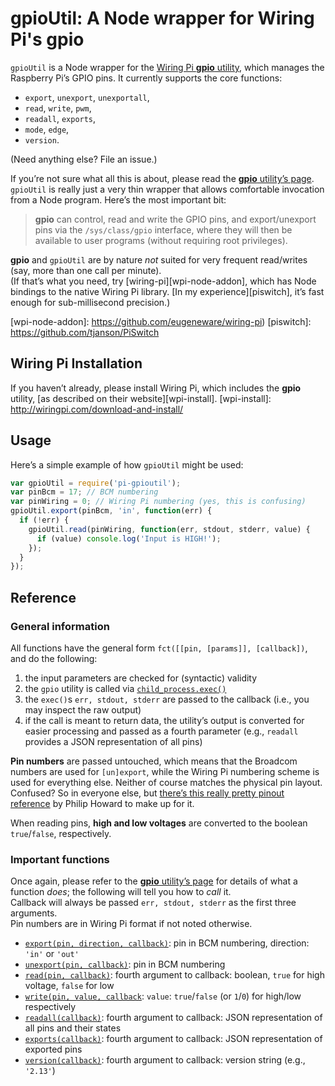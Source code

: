gpioUtil: A Node wrapper for Wiring Pi's gpio
=============================================

`gpioUtil` is a Node wrapper for the [Wiring Pi **gpio** utility][gpio-util], which manages the Raspberry Pi’s GPIO pins. It currently supports the core functions:

* `export`, `unexport`, `unexportall`,
* `read`, `write`, `pwm`,
* `readall`, `exports`,
* `mode`, `edge`,
* `version`.

(Need anything else? File an issue.)

If you’re not sure what all this is about, please read the [**gpio** utility’s page][gpio-util]. `gpioUtil` is really just a very thin wrapper that allows comfortable invocation from a Node program. Here’s the most important bit:

> **gpio** can control, read and write the GPIO pins, and export/unexport pins via the `/sys/class/gpio` interface, where they will then be available to user programs (without requiring root privileges).  

**gpio** and `gpioUtil` are by nature *not* suited for very frequent read/writes (say, more than one call per minute).  
(If that’s what you need, try [wiring-pi][wpi-node-addon], which has Node bindings to the native Wiring Pi library. [In my experience][piswitch], it’s fast enough for sub-millisecond precision.)

[gpio-util]: http://wiringpi.com/the-gpio-utility/
[wpi-node-addon]: https://github.com/eugeneware/wiring-pi)
[piswitch]: https://github.com/tjanson/PiSwitch

Wiring Pi Installation
----------------------

If you haven’t already, please install Wiring Pi, which includes the **gpio** utility, [as described on their website][wpi-install].
[wpi-install]: http://wiringpi.com/download-and-install/

Usage
-----

Here’s a simple example of how `gpioUtil` might be used:

```javascript
var gpioUtil = require('pi-gpioutil');
var pinBcm = 17; // BCM numbering
var pinWiring = 0; // Wiring Pi numbering (yes, this is confusing)
gpioUtil.export(pinBcm, 'in', function(err) {
  if (!err) {
    gpioUtil.read(pinWiring, function(err, stdout, stderr, value) {
      if (value) console.log('Input is HIGH!');
    });
  }
});
```

Reference
---------

### General information

All functions have the general form `fct([[pin, [params]], [callback])`, and do the following:

 1. the input parameters are checked for (syntactic) validity
 2. the `gpio` utility is called via [`child_process.exec()`][node-exec]
 3. the `exec()`s `err, stdout, stderr` are passed to the callback (i.e., you may inspect the raw output)
 4. if the call is meant to return data, the utility’s output is converted for easier processing and passed as a fourth parameter (e.g., `readall` provides a JSON representation of all pins)

**Pin numbers** are passed untouched, which means that the Broadcom numbers are used for `[un]export`, while the Wiring Pi numbering scheme is used for everything else. Neither of course matches the physical pin layout.  
Confused? So in everyone else, but [there’s this really pretty pinout reference](http://pi.gadgetoid.com/pinout/wiringpi) by Philip Howard to make up for it.

When reading pins, **high and low voltages** are converted to the boolean `true`/`false`, respectively.

[node-exec]: http://nodejs.org/api/child_process.html#child_process_child_process_exec_command_options_callback

### Important functions

Once again, please refer to the [**gpio** utility’s page][gpio-util] for details of what a function *does*; the following will tell you how to *call* it.  
Callback will always be passed `err, stdout, stderr` as the first three arguments.  
Pin numbers are in Wiring Pi format if not noted otherwise.

* [`export(pin, direction, callback)`][exp]: pin in BCM numbering, direction: `'in'` or `'out'`
* [`unexport(pin, callback)`][une]: pin in BCM numbering
* [`read(pin, callback)`][rea]: fourth argument to callback: boolean, `true` for high voltage, `false` for low
* [`write(pin, value, callback`][wri]: `value`: `true`/`false` (or `1`/`0`) for high/low respectively
* [`readall(callback)`][all]: fourth argument to callback: JSON representation of all pins and their states
* [`exports(callback)`][exs]: fourth argument to callback: JSON representation of exported pins
* [`version(callback)`][ver]: fourth argument to callback: version string (e.g., `'2.13'`)

[exp]: https://github.com/tjanson/pi-gpioUtil/blob/master/gpioUtil.js#L100
[une]: https://github.com/tjanson/pi-gpioUtil/blob/master/gpioUtil.js#L104
[rea]: https://github.com/tjanson/pi-gpioUtil/blob/master/gpioUtil.js#L78
[wri]: https://github.com/tjanson/pi-gpioUtil/blob/master/gpioUtil.js#L69
[all]: https://github.com/tjanson/pi-gpioUtil/blob/master/gpioUtil.js#L93
[exs]: https://github.com/tjanson/pi-gpioUtil/blob/master/gpioUtil.js#L112
[ver]: https://github.com/tjanson/pi-gpioUtil/blob/master/gpioUtil.js#L52
